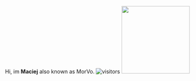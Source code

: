 Hi, im **Maciej** also known as MorVo.
![visitors](https://visitor-badge.glitch.me/badge?page_id=page.id)
<img height="180em" src="https://github-readme-stats.vercel.app/api?username=MorVo1&show_icons=true&hide_border=false&&count_private=true&include_all_commits=true" />
<!---
MorVo1/MorVo1 is a ✨ special ✨ repository because its `README.md` (this file) appears on your GitHub profile.
You can click the Preview link to take a look at your changes.
--->
